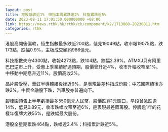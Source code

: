 ```yaml
---
layout: post
title: 港股低收近1%　恒指本周累跌逾2%　科指累跌近5%
date: 2023-08-11 17:01:50.000000000 +08:00
link: https://news.rthk.hk/rthk/ch/component/k2/1713088-20230811.htm
categories: rthk
---
```


港股高開後偏軟，恒生指數最多跌近200點，低見19049點，收市報19075點，跌173點，跌幅0.9%，主板成交額約966億元。

科技指數失守4300點，收報4273點，跌104點，跌幅2.39%。ATMXJ只有阿里巴巴逆市上升，受惠上季業績好過預期，股價曾升近4%，收市升幅收窄至1%。中移動中期息升近11%，股價高收2%。

晶片股受壓，華虹半導體績後挫近9%，是表現最差科指成份股；中芯國際績後亦跌2%。中資金融股下跌，汽車股亦普遍向下。

碧桂園預告上半年虧損最多550億元人民幣，股價跌穿1元關口，早段曾急跌逾14%，低見0.89元，收市跌幅收窄至近6%，是表現最差藍籌股。停牌逾1年的花樣年復牌大跌55%，是跌幅最大股份。

港股全星期累跌464點，跌幅近2.4%；科指累計跌近5%。
